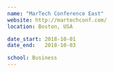 ```yaml
---
name: "MarTech Conference East"
website: http://martechconf.com/
location: Boston, USA

date_start: 2018-10-01
date_end:   2018-10-03

school: Business
---
```

